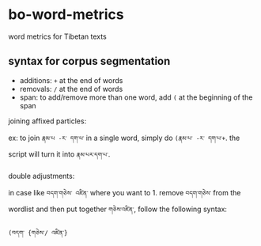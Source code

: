 # bo-word-metrics
word metrics for Tibetan texts

## syntax for corpus segmentation
- additions: `+` at the end of words
- removals: `/` at the end of words
- span: to add/remove more than one word, add `(` at the beginning of the span

joining affixed particles:

ex: to join `རྣམ་པ -ར་ དག་པ་` in a single word, simply do `(རྣམ་པ་ -ར་ དག་པ་+`. the script will turn it into `རྣམ་པར་དག་པ་`.

double adjustments:

in case like `བདག་གཅེས་ འཛིན་` where you want to 1. remove `བདག་གཅེས་` from the wordlist and then put together `གཅེས་འཛིན་`, follow the following syntax:

`(བདག་ {གཅེས་/ འཛིན་}`
